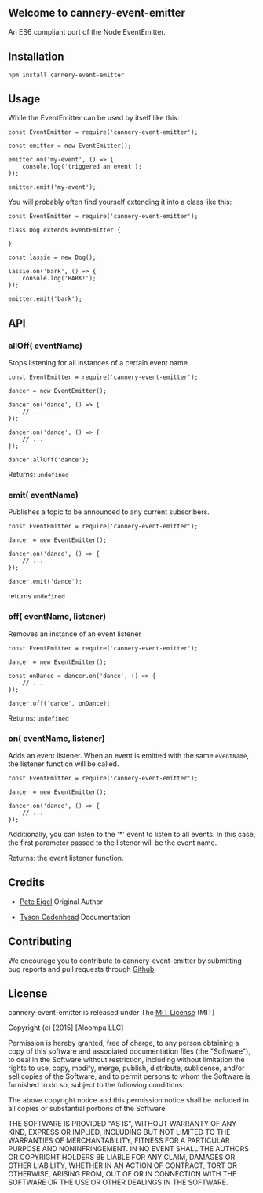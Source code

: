 ## Welcome to cannery-event-emitter

An ES6 compliant port of the Node EventEmitter.

## Installation

```
npm install cannery-event-emitter
```

## Usage

While the EventEmitter can be used by itself like this:

```
const EventEmitter = require('cannery-event-emitter');

const emitter = new EventEmitter();

emitter.on('my-event', () => {
    console.log('triggered an event');
});

emitter.emit('my-event');
```

You will probably often find yourself extending it into a class like this:

```
const EventEmitter = require('cannery-event-emitter');

class Dog extends EventEmitter {

}

const lassie = new Dog();

lassie.on('bark', () => {
    console.log('BARK!');
});

emitter.emit('bark');
```

## API

### allOff(<string> eventName)

Stops listening for all instances of a certain event name.

```
const EventEmitter = require('cannery-event-emitter');

dancer = new EventEmitter();

dancer.on('dance', () => {
    // ...    
});

dancer.on('dance', () => {
    // ...    
});

dancer.allOff('dance');
```

Returns: `undefined`

### emit(<string> eventName)

Publishes a topic to be announced to any current subscribers.

```
const EventEmitter = require('cannery-event-emitter');

dancer = new EventEmitter();

dancer.on('dance', () => {
    // ...    
});

dancer.emit('dance');
```

returns `undefined`

### off(<string> eventName, <function> listener)

Removes an instance of an event listener

```
const EventEmitter = require('cannery-event-emitter');

dancer = new EventEmitter();

const onDance = dancer.on('dance', () => {
    // ...    
});

dancer.off('dance', onDance);
```

Returns: `undefined`

### on(<string> eventName, <function> listener)

Adds an event listener. When an event is emitted with the same `eventName`, the listener function will be called.

```
const EventEmitter = require('cannery-event-emitter');

dancer = new EventEmitter();

dancer.on('dance', () => {
    // ...    
});
```

Additionally, you can listen to the '\*' event to listen to all events. In this case, the first parameter passed to the listener will be the event name.

Returns: the event listener function.

## Credits

- [Pete Eigel](https://github.com/peteigel) Original Author

- [Tyson Cadenhead](https://github.com/tysoncadenhead) Documentation

## Contributing

We encourage you to contribute to cannery-event-emitter by submitting bug reports and pull requests through [Github](http://github.com).

## License

cannery-event-emitter is released under The [MIT License](http://www.opensource.org/licenses/MIT) (MIT)

Copyright (c) [2015] [Aloompa LLC]

Permission is hereby granted, free of charge, to any person obtaining a copy
of this software and associated documentation files (the "Software"), to deal
in the Software without restriction, including without limitation the rights
to use, copy, modify, merge, publish, distribute, sublicense, and/or sell
copies of the Software, and to permit persons to whom the Software is
furnished to do so, subject to the following conditions:

The above copyright notice and this permission notice shall be included in all
copies or substantial portions of the Software.

THE SOFTWARE IS PROVIDED "AS IS", WITHOUT WARRANTY OF ANY KIND, EXPRESS OR IMPLIED, INCLUDING BUT NOT LIMITED TO THE WARRANTIES OF MERCHANTABILITY, FITNESS FOR A PARTICULAR PURPOSE AND NONINFRINGEMENT. IN NO EVENT SHALL THE AUTHORS OR COPYRIGHT HOLDERS BE LIABLE FOR ANY CLAIM, DAMAGES OR OTHER LIABILITY, WHETHER IN AN ACTION OF CONTRACT, TORT OR OTHERWISE, ARISING FROM,
OUT OF OR IN CONNECTION WITH THE SOFTWARE OR THE USE OR OTHER DEALINGS IN THE SOFTWARE.
